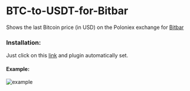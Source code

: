 # BTC-to-USDT-for-Bitbar

Shows the last Bitcoin price (in USD) on the Poloniex exchange for [Bitbar](https://getbitbar.com/)

### Installation:

Just click on this [link](https://tinyurl.com/ycv58zne) and plugin automatically set.

#### Example:

![example](https://raw.githubusercontent.com/Ivan-Istomin/BTC-to-USDT-for-Bitbar/master/example.png)